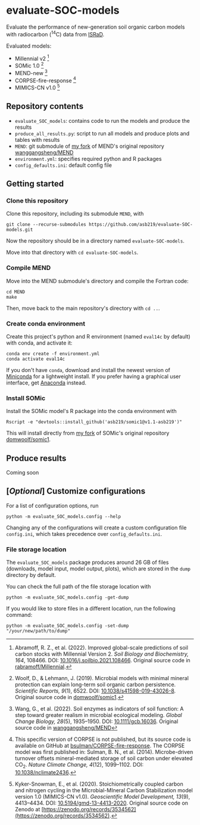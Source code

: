 # evaluate-SOC-models

Evaluate the performance of new-generation soil organic carbon models with radiocarbon (<sup>14</sup>C) data from [ISRaD](https://soilradiocarbon.org).

Evaluated models:
* Millennial v2 [^1]
* SOMic 1.0 [^2]
* MEND-new [^3]
* CORPSE-fire-response [^4]
* MIMICS-CN v1.0 [^5]


[^1]: Abramoff, R. Z., et al. (2022). Improved global-scale predictions of soil carbon stocks with Millennial Version 2.
_Soil Biology and Biochemistry, 164_, 108466. DOI: [10.1016/j.soilbio.2021.108466](https://doi.org/10.1016/j.soilbio.2021.108466).
Original source code in [rabramoff/Millennial](https://github.com/rabramoff/Millennial).

[^2]: Woolf, D., & Lehmann, J. (2019). Microbial models with minimal mineral protection can explain long-term soil organic carbon persistence.
_Scientific Reports, 9_(1), 6522. DOI: [10.1038/s41598-019-43026-8](https://doi.org/10.1038/s41598-019-43026-8).
Original source code in [domwoolf/somic1](https://github.com/domwoolf/somic1).

[^3]: Wang, G., et al. (2022). Soil enzymes as indicators of soil function: A step toward greater realism in microbial ecological modeling.
_Global Change Biology, 28_(5), 1935–1950. DOI: [10.1111/gcb.16036](https://doi.org/10.1111/gcb.16036).
Original source code in [wanggangsheng/MEND](https://github.com/wanggangsheng/MEND)

[^4]: This specific version of CORPSE is not published, but its source code is available on GitHub at [bsulman/CORPSE-fire-response](https://github.com/bsulman/CORPSE-fire-response).
The CORPSE model was first published in:
Sulman, B. N., et al. (2014). Microbe-driven turnover offsets mineral-mediated storage of soil carbon under elevated CO<sub>2</sub>.
_Nature Climate Change, 4_(12), 1099–1102. DOI: [10.1038/nclimate2436](https://doi.org/10.1038/nclimate2436).

[^5]: Kyker-Snowman, E., et al. (2020). Stoichiometrically coupled carbon and nitrogen cycling in the MIcrobial-MIneral Carbon Stabilization model version 1.0 (MIMICS-CN v1.0).
_Geoscientific Model Development, 13_(9), 4413–4434. DOI: [10.5194/gmd-13-4413-2020](https://doi.org/10.5194/gmd-13-4413-2020).
Original source code on Zenodo at [https://zenodo.org/records/3534562](https://zenodo.org/records/3534562).


## Repository contents

* `evaluate_SOC_models`: contains code to run the models and produce the results
* `produce_all_results.py`: script to run all models and produce plots and tables with results
* `MEND`: git submodule of [my fork](https://github.com/asb219/MEND) of MEND's original repository [wanggangsheng/MEND](https://github.com/wanggangsheng/MEND)
* `environment.yml`: specifies required python and R packages
* `config_defaults.ini`: default config file

[//]: # ( * `dump`: default directory for file storage )


## Getting started

### Clone this repository

Clone this repository, including its submodule `MEND`, with
```
git clone --recurse-submodules https://github.com/asb219/evaluate-SOC-models.git
```

Now the repository should be in a directory named `evaluate-SOC-models`.

Move into that directory with `cd evaluate-SOC-models`.


### Compile MEND

Move into the MEND submodule's directory and compile the Fortran code:
```
cd MEND
make
```

Then, move back to the main repository's directory with `cd ..`.


### Create conda environment

Create this project's python and R environment (named `eval14c` by default) with conda, and activate it:
```
conda env create -f environment.yml
conda activate eval14c
```

If you don't have `conda`, download and install the newest version
of [Miniconda](https://docs.conda.io/en/latest/miniconda.html) for a lightweight install.
If you prefer having a graphical user interface, get [Anaconda](https://www.anaconda.com/download/) instead.


### Install SOMic

[//]: # ( Make sure that the conda environment `eval14c` is activated. )

Install the SOMic model's R package into the conda environment with
```
Rscript -e "devtools::install_github('asb219/somic1@v1.1-asb219')"
```

This will install directly from [my fork](https://github.com/asb219/somic1)
of SOMic's original repository [domwoolf/somic1](https://github.com/domwoolf/somic1).



## Produce results


Coming soon



## [_Optional_] Customize configurations

For a list of configuration options, run
```
python -m evaluate_SOC_models.config --help
```

Changing any of the configurations will create a custom configuration file `config.ini`,
which takes precedence over `config_defaults.ini`.


### File storage location

The `evaluate_SOC_models` package produces around 26 GB of files
(downloads, model input, model output, plots),
which are stored in the `dump` directory by default.

You can check the full path of the file storage location with
```
python -m evaluate_SOC_models.config -get-dump
```

If you would like to store files in a different location, run the following command:
```
python -m evaluate_SOC_models.config -set-dump "/your/new/path/to/dump"
```
